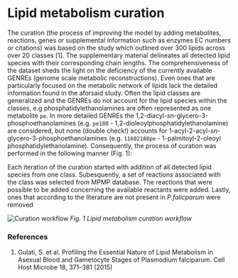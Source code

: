 # Lipid metabolism curation

The curation (the process of improving the model by adding metabolites, reactions, genes or supplemental information such as enzymes EC numbers or citations) was based on the study which outlined over 300 lipids across over 20 classes [1]. The supplementary material delineates all detected lipid species with their corresponding chain lengths. The comprehensiveness of the dataset sheds the light on  the deficiency of the currently available GENREs (genome scale metabolic reconstructions). Even ones that are particularly focused on the metabolic network of lipids lack the detailed information found in the aforsaid study. Often the lipid classes are generalized and the GENREs do not account for the lipid species within the classes, e.g phosphatidylethanolamines are often represented as one metabolite `pe`. In more detailed GENREs the 1,2-diacyl-_sn_-glycero-3-phosphoethanolamines (e.g. `pe180` - 1,2-dioleoylphosphatidylethanolamine) are considered, but none (double check!) accounts for 1-acyl-2-acyl-_sn_-glycero-3-phosphoethanolamines (e.g. `11602180pe` - 1-palmitoyl-2-oleoyl phosphatidylethanolamine). Consequently, the process of curation was performed in the following manner (Fig. 1):

Each iteration of the curation started with addition of all detected lipid species from one class. 
Subesquently, a set of reactions associated with the class was selected from MPMP database. The reactions that were possible to be added concerning the available reactants were added. Lastly, ones that according to the literature are not present in _P.falicparum_ were removed


![Curation workflow](/curation_workflow.png)
*Fig. 1 Lipid metabolism curation workflow*

### References
1. Gulati, S. et al. Profiling the Essential Nature of Lipid Metabolism in Asexual Blood and Gametocyte Stages of Plasmodium falciparum. Cell Host Microbe 18, 371–381 (2015)
